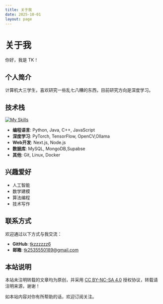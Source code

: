 ```yaml
---
title: 关于我
date: 2025-10-01
layout: page
---
```

# 关于我

你好，我是 TK！

## 个人简介

计算机大三学生，喜欢研究一些乱七八糟的东西，目前研究方向是深度学习。

## 技术栈

[![My Skills](https://skillicons.dev/icons?i=py,cpp,js,java,pytorch,anaconda,git,docker,raspberrypi,unity,vscode,ubuntu,windows)](https://skillicons.dev)

- **编程语言**: Python, Java, C++, JavaScript
- **深度学习**: PyTorch, TensorFlow, OpenCV,Ollama
- **Web开发**: Next.js, Node.js
- **数据库**: MySQL, MongoDB,Supabse
- **其他**: Git, Linux, Docker

## 兴趣爱好

- 人工智能
- 数学建模
- 算法编程
- 技术写作

## 联系方式

欢迎通过以下方式与我交流：

- **GitHub**: [tkzzzzzz6](https://github.com/tkzzzzzz6)
- **邮箱**: tk2535550189@gmail.com

## 本站说明

本站未注明转载的文章均为原创，并采用 [CC BY-NC-SA 4.0](https://creativecommons.org/licenses/by-nc-sa/4.0/deed.zh) 授权协议，转载请注明来源，谢谢！

如本站内容对你有所帮助的话，欢迎订阅关注。

